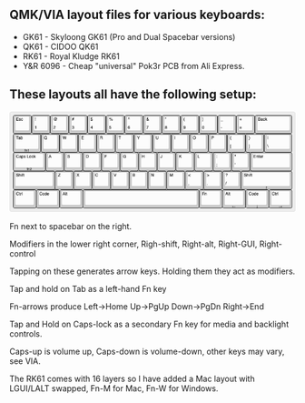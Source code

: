 QMK/VIA layout files for various keyboards:
-----

* GK61 - Skyloong GK61 (Pro and Dual Spacebar versions)
* QK61 - CIDOO QK61
* RK61 - Royal Kludge RK61
* Y&R 6096 - Cheap "universal" Pok3r PCB from Ali Express.

These layouts all have the following setup:
-----

![RK61/GK61/QK61 layout](https://raw.githubusercontent.com/ArgentStonecutter/keyboards/refs/heads/main/layouts/XX61-layout.png)

Fn next to spacebar on the right.

Modifiers in the lower right corner, Righ-shift, Right-alt, Right-GUI, Right-control

Tapping on these generates arrow keys. Holding them they act as modifiers.

Tap and hold on Tab as a left-hand Fn key

Fn-arrows produce Left->Home Up->PgUp Down->PgDn Right->End

Tap and Hold on Caps-lock as a secondary Fn key for media and backlight controls.

Caps-up is volume up, Caps-down is volume-down, other keys may vary, see VIA.

The RK61 comes with 16 layers so I have added a Mac layout with LGUI/LALT swapped, Fn-M for Mac, Fn-W for Windows.
